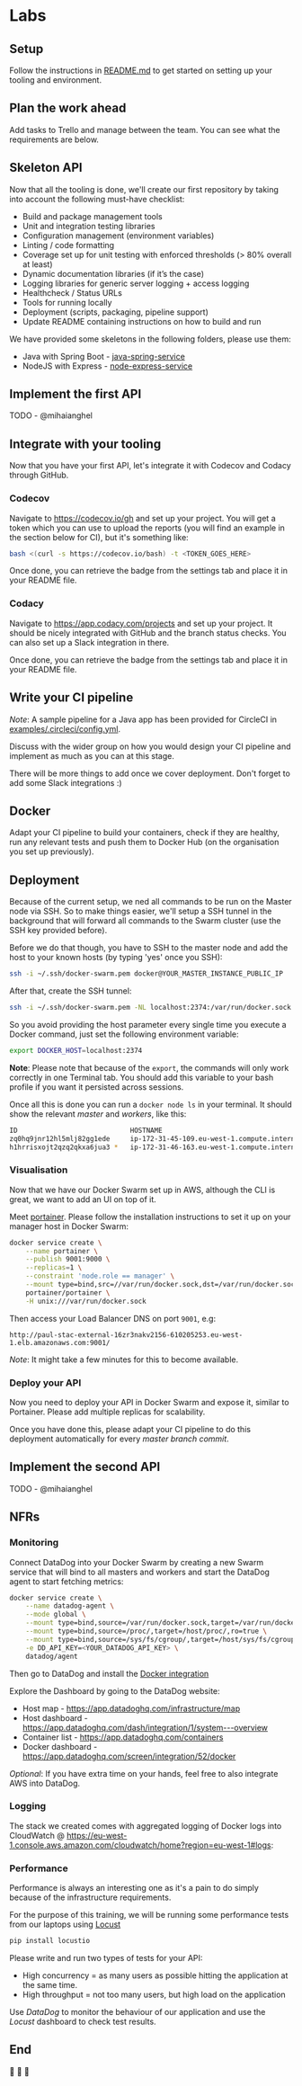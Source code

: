 # Labs

## Setup

Follow the instructions in [README.md](../README.md) to get started on setting up your tooling and environment.

## Plan the work ahead

Add tasks to Trello and manage between the team. You can see what the requirements are below.

## Skeleton API

Now that all the tooling is done, we'll create our first repository by taking into account the following must-have checklist:

- Build and package management tools
- Unit and integration testing libraries
- Configuration management (environment variables)
- Linting / code formatting
- Coverage set up for unit testing with enforced thresholds (> 80% overall at least)
- Dynamic documentation libraries (if it’s the case)
- Logging libraries for generic server logging + access logging
- Healthcheck / Status URLs
- Tools for running locally
- Deployment (scripts, packaging, pipeline support)
- Update README containing instructions on how to build and run

We have provided some skeletons in the following folders, please use them:

* Java with Spring Boot - [java-spring-service](../examples/java-spring-service)
* NodeJS with Express - [node-express-service](../examples/node-express-service)

## Implement the first API

TODO - @mihaianghel

## Integrate with your tooling

Now that you have your first API, let's integrate it with Codecov and Codacy through GitHub.

### Codecov

Navigate to https://codecov.io/gh and set up your project. You will get a token which you can use to upload the reports
(you will find an example in the section below for CI), but it's something like:

```bash
bash <(curl -s https://codecov.io/bash) -t <TOKEN_GOES_HERE>
```

Once done, you can retrieve the badge from the settings tab and place it in your README file.

### Codacy

Navigate to https://app.codacy.com/projects and set up your project. It should be nicely integrated with GitHub and
the branch status checks. You can also set up a Slack integration in there.

Once done, you can retrieve the badge from the settings tab and place it in your README file.

## Write your CI pipeline

*Note*: A sample pipeline for a Java app has been provided for CircleCI in [examples/.circleci/config.yml](examples/.circleci/config.yml).

Discuss with the wider group on how you would design your CI pipeline and implement as much as you can at this stage.

There will be more things to add once we cover deployment. Don't forget to add some Slack integrations :)

## Docker

Adapt your CI pipeline to build your containers, check if they are healthy, run any relevant tests and push them to 
Docker Hub (on the organisation you set up previously).

## Deployment

Because of the current setup, we ned all commands to be run on the Master node via SSH. So to make things easier, we'll setup
a SSH tunnel in the background that will forward all commands to the Swarm cluster (use the SSH key provided before).

Before we do that though, you have to SSH to the master node and add the host to your known hosts (by typing 'yes' once you SSH):

```bash
ssh -i ~/.ssh/docker-swarm.pem docker@YOUR_MASTER_INSTANCE_PUBLIC_IP
```

After that, create the SSH tunnel:

```bash
ssh -i ~/.ssh/docker-swarm.pem -NL localhost:2374:/var/run/docker.sock docker@YOUR_MASTER_INSTANCE_PUBLIC_IP &
```

So you avoid providing the host parameter every single time you execute a Docker command, just set the following environment variable:

```bash
export DOCKER_HOST=localhost:2374
```

**Note**: Please note that because of the `export`, the commands will only work correctly in one Terminal tab. You should add this
variable to your bash profile if you want it persisted across sessions.

Once all this is done you can run a `docker node ls` in your terminal. It should show the relevant *master* and *workers*,
like this:

```bash
ID                            HOSTNAME                                      STATUS              AVAILABILITY        MANAGER STATUS      ENGINE VERSION
zq0hq9jnr12hl5mlj82gg1ede     ip-172-31-45-109.eu-west-1.compute.internal   Ready               Active                                  18.03.0-ce
h1hrrisxojt2qzq2qkxa6jua3 *   ip-172-31-46-163.eu-west-1.compute.internal   Ready               Active              Leader              18.03.0-ce
```

### Visualisation

Now that we have our Docker Swarm set up in AWS, although the CLI is great, we want to add an UI on top of it.

Meet [portainer](https://portainer.io). Please follow the installation instructions to set it up on your manager host in 
Docker Swarm:

```bash
docker service create \
    --name portainer \
    --publish 9001:9000 \
    --replicas=1 \
    --constraint 'node.role == manager' \
    --mount type=bind,src=//var/run/docker.sock,dst=/var/run/docker.sock \
    portainer/portainer \
    -H unix:///var/run/docker.sock
```

Then access your Load Balancer DNS on port `9001`, e.g:

`http://paul-stac-external-16zr3nakv2156-610205253.eu-west-1.elb.amazonaws.com:9001/`

*Note*: It might take a few minutes for this to become available.

### Deploy your API

Now you need to deploy your API in Docker Swarm and expose it, similar to Portainer. Please add multiple replicas for
scalability.

Once you have done this, please adapt your CI pipeline to do this deployment automatically for every *master branch commit*.

## Implement the second API

TODO - @mihaianghel

## NFRs

### Monitoring

Connect DataDog into your Docker Swarm by creating a new Swarm service that will bind to all masters and workers and start
the DataDog agent to start fetching metrics:

```bash
docker service create \
    --name datadog-agent \
    --mode global \
    --mount type=bind,source=/var/run/docker.sock,target=/var/run/docker.sock,ro=true \
    --mount type=bind,source=/proc/,target=/host/proc/,ro=true \
    --mount type=bind,source=/sys/fs/cgroup/,target=/host/sys/fs/cgroup,ro=true \
    -e DD_API_KEY=<YOUR_DATADOG_API_KEY> \
    datadog/agent
```

Then go to DataDog and install the [Docker integration](https://app.datadoghq.com/account/settings#integrations/docker)

Explore the Dashboard by going to the DataDog website: 
- Host map - https://app.datadoghq.com/infrastructure/map
- Host dashboard - https://app.datadoghq.com/dash/integration/1/system---overview
- Container list - https://app.datadoghq.com/containers
- Docker dashboard - https://app.datadoghq.com/screen/integration/52/docker

*Optional*: If you have extra time on your hands, feel free to also integrate AWS into DataDog.

### Logging

The stack we created comes with aggregated logging of Docker logs into CloudWatch @ https://eu-west-1.console.aws.amazon.com/cloudwatch/home?region=eu-west-1#logs:

### Performance

Performance is always an interesting one as it's a pain to do simply because of the infrastructure requirements.

For the purpose of this training, we will be running some performance tests from our laptops using [Locust](https://locust.io/)

```bash
pip install locustio
```

Please write and run two types of tests for your API:

- High concurrency = as many users as possible hitting the application at the same time.
- High throughput = not too many users, but high load on the application

Use *DataDog* to monitor the behaviour of our application and use the *Locust* dashboard to check test results.

## End

:clap: :clap: :clap:
